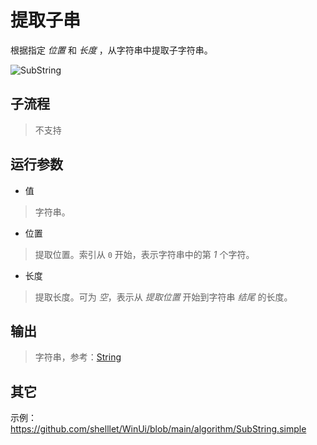 # 提取子串 
根据指定 *位置* 和 *长度* ，从字符串中提取子字符串。

![SubString](./images/17.png ':size=90%')

## 子流程

> 不支持

## 运行参数

* 值
> 字符串。

* 位置
> 提取位置。索引从 `0` 开始，表示字符串中的第 *1* 个字符。

* 长度
> 提取长度。可为 *空*，表示从 *提取位置* 开始到字符串 *结尾* 的长度。

## 输出

> 字符串，参考：[String](./types/String.md)


## 其它

示例：https://github.com/shelllet/WinUi/blob/main/algorithm/SubString.simple



